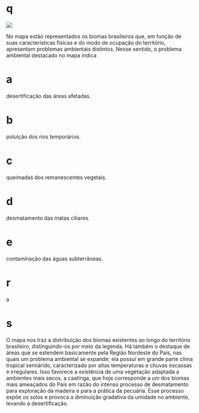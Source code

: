 # q
![](https://firebasestorage.googleapis.com/v0/b/firebase-enemio.appspot.com/o/questoes%2F119%2F2e4cf40e-ce68-5498-4276-3784b1af53fb.png?alt=media\&token=6dde841e-d24f-430c-97a8-f6fab389dc4d)

No mapa estão representados os biomas brasileiros que, em função de suas características físicas e do modo de ocupação do território, apresentam problemas ambientais distintos. Nesse sentido, o problema ambiental destacado no mapa indica

# a
desertificação das áreas afetadas.

# b
poluição dos rios temporários.

# c
queimadas dos remanescentes vegetais.

# d
desmatamento das matas ciliares.

# e
contaminação das águas subterrâneas.

# r
a

# s
O mapa nos traz a distribuição dos biomas existentes ao longo do território brasileiro, distinguindo-os por meio da legenda. Há também o destaque de áreas que se estendem basicamente pela Região Nordeste do País, nas quais um problema ambiental se expande; ela possui em grande parte clima tropical semiárido, caracterizado por altas temperaturas e chuvas escassas e irregulares. Isso favorece a existência de uma vegetação adaptada a ambientes mais secos, a caatinga, que hoje corresponde a um dos biomas mais ameaçados do País em razão do intenso processo de desmatamento para exploração da madeira e para a prática da pecuária. Esse processo expõe os solos e provoca a diminuição gradativa da umidade no ambiente, levando à desertificação.
